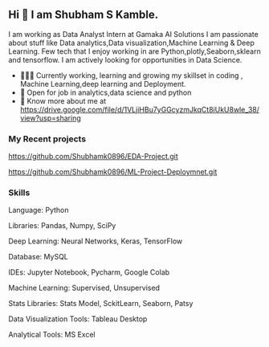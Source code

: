 ## Hi 👋 I am Shubham S Kamble. 
I am working as  Data Analyst Intern at Gamaka AI Solutions
 I am passionate about stuff like Data analytics,Data visualization,Machine Learning & Deep Learning. 
Few tech that I enjoy working in are Python,plotly,Seaborn,sklearn and tensorflow. I am actively looking for opportunities in Data Science.

- 👨🏽‍💻 Currently working, learning and growing my skillset in coding , Machine Learning,deep learning and Deployment.
- 🤝 Open for job in  analytics,data science and python
- 👨 Know more about me at https://drive.google.com/file/d/1VLjiHBu7yGGcyzmJkqCt8iUkU8wle_38/view?usp=sharing

### My Recent projects 
https://github.com/Shubhamk0896/EDA-Project.git

https://github.com/Shubhamk0896/ML-Project-Deploymnet.git

### Skills
Language: Python

Libraries: Pandas, Numpy, SciPy

Deep Learning: Neural Networks, Keras, TensorFlow

Database: MySQL

IDEs: Jupyter Notebook, Pycharm, Google Colab

Machine Learning: Supervised, Unsupervised

Stats Libraries: Stats Model, SckitLearn, Seaborn, Patsy

Data Visualization Tools: Tableau Desktop

Analytical Tools: MS Excel
